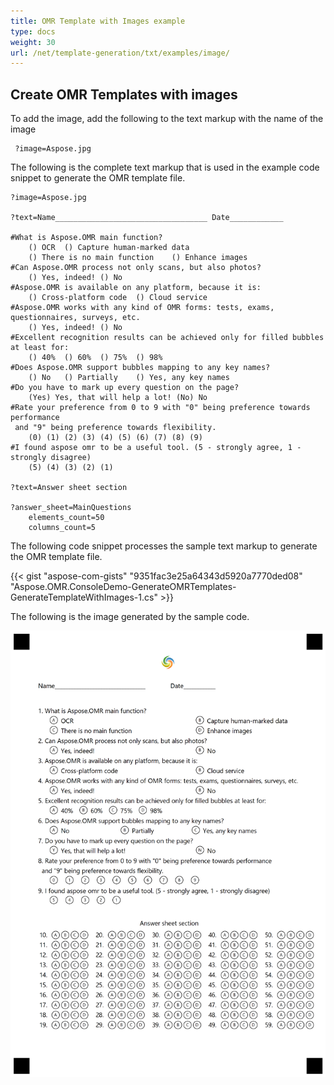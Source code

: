 ```yaml
---
title: OMR Template with Images example
type: docs
weight: 30
url: /net/template-generation/txt/examples/image/
---
```


## **Create OMR Templates with images**
To add the image, add the following to the text markup with the name of the image

````text
 ?image=Aspose.jpg
````

The following is the complete text markup that is used in the example code snippet to generate the OMR template file.

````text
?image=Aspose.jpg

?text=Name__________________________________ Date____________

#What is Aspose.OMR main function?
	() OCR	() Capture human-marked data
	() There is no main function	() Enhance images
#Can Aspose.OMR process not only scans, but also photos?
	() Yes, indeed!	() No
#Aspose.OMR is available on any platform, because it is:
	() Cross-platform code	() Cloud service
#Aspose.OMR works with any kind of OMR forms: tests, exams, questionnaires, surveys, etc.
	() Yes, indeed!	() No
#Excellent recognition results can be achieved only for filled bubbles at least for:
	() 40%	() 60%	() 75%	() 98%
#Does Aspose.OMR support bubbles mapping to any key names?
	() No	() Partially	() Yes, any key names
#Do you have to mark up every question on the page?
	(Yes) Yes, that will help a lot! (No) No
#Rate your preference from 0 to 9 with "0" being preference towards performance 
 and "9" being preference towards flexibility.
	(0) (1) (2) (3) (4) (5) (6) (7) (8) (9)
#I found aspose omr to be a useful tool. (5 - strongly agree, 1 - strongly disagree)
	(5) (4) (3) (2) (1)

?text=Answer sheet section

?answer_sheet=MainQuestions
	elements_count=50
	columns_count=5
````


The following code snippet processes the sample text markup to generate the OMR template file.

{{< gist "aspose-com-gists" "9351fac3e25a64343d5920a7770ded08" "Aspose.OMR.ConsoleDemo-GenerateOMRTemplates-GenerateTemplateWithImages-1.cs" >}}

The following is the image generated by the sample code.

![todo:image_alt_text](create-omr-template_2.png)